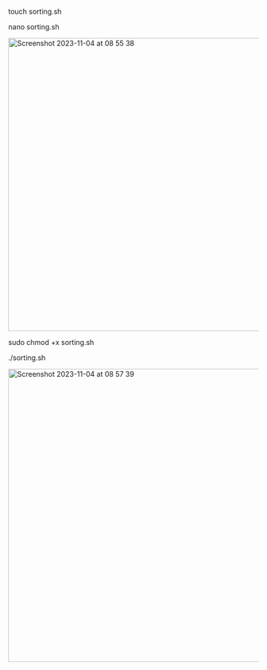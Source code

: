 touch sorting.sh

nano sorting.sh

<img width="590" alt="Screenshot 2023-11-04 at 08 55 38" src="https://github.com/kennyanju/dareio-bash-scripting/assets/10983149/08ff2453-235c-4401-8507-0c36cf6c0e24">

sudo chmod +x sorting.sh

 ./sorting.sh

<img width="590" alt="Screenshot 2023-11-04 at 08 57 39" src="https://github.com/kennyanju/dareio-bash-scripting/assets/10983149/7d310e2c-130f-4137-8ff9-0bac6d99e1d2">
